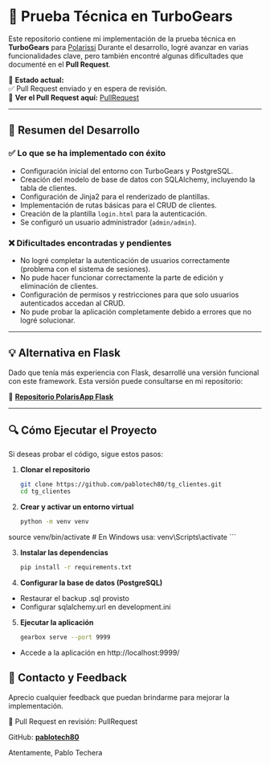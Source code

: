 # 🚀 Prueba Técnica en TurboGears  

Este repositorio contiene mi implementación de la prueba técnica en **TurboGears** para [Polarissi](https://www.polarissi.com) 
Durante el desarrollo, logré avanzar en varias funcionalidades clave, 
pero también encontré algunas dificultades que documenté en el **Pull Request**.  

📌 **Estado actual:**  
✅ Pull Request enviado y en espera de revisión.  
🔗 **Ver el Pull Request aquí:** [PullRequest](https://github.com/pablotech80/tg_clientes/pull/1#issue-2905690787)  

---

## 📌 Resumen del Desarrollo  

### ✅ **Lo que se ha implementado con éxito**  
- Configuración inicial del entorno con TurboGears y PostgreSQL.  
- Creación del modelo de base de datos con SQLAlchemy, incluyendo la tabla de clientes.  
- Configuración de Jinja2 para el renderizado de plantillas.  
- Implementación de rutas básicas para el CRUD de clientes.  
- Creación de la plantilla `login.html` para la autenticación.  
- Se configuró un usuario administrador (`admin/admin`).  

### ❌ **Dificultades encontradas y pendientes**  
- No logré completar la autenticación de usuarios correctamente (problema con el sistema de sesiones).  
- No pude hacer funcionar correctamente la parte de edición y eliminación de clientes.  
- Configuración de permisos y restricciones para que solo usuarios autenticados accedan al CRUD.  
- No pude probar la aplicación completamente debido a errores que no logré solucionar.  

---

## 💡 **Alternativa en Flask**  
Dado que tenía más experiencia con Flask, desarrollé una versión funcional con este framework. 
Esta versión puede consultarse en mi repositorio:  

🔗 [**Repositorio PolarisApp Flask**](https://github.com/pablotech80/Polarisapp-Flask.git)  

---

## 🔍 **Cómo Ejecutar el Proyecto**  
Si deseas probar el código, sigue estos pasos:  

1. **Clonar el repositorio**  
   ```bash
   git clone https://github.com/pablotech80/tg_clientes.git
   cd tg_clientes
   ```
2. **Crear y activar un entorno virtual**
    ```bash
   python -m venv venv
source venv/bin/activate  # En Windows usa: venv\Scripts\activate
    ```

3. **Instalar las dependencias**  
   ```bash
   pip install -r requirements.txt

   ```
4. **Configurar la base de datos (PostgreSQL)**

- Restaurar el backup .sql provisto
- Configurar sqlalchemy.url en development.ini


5. **Ejecutar la aplicación**
    ```bash 
    gearbox serve --port 9999
    ```
- Accede a la aplicación en http://localhost:9999/

## 📩 Contacto y Feedback

Aprecio cualquier feedback que puedan brindarme para mejorar la implementación.

📌 Pull Request en revisión: PullRequest

GitHub: [**pablotech80**](https://github.com/pablotech80)

Atentamente,
Pablo Techera 
